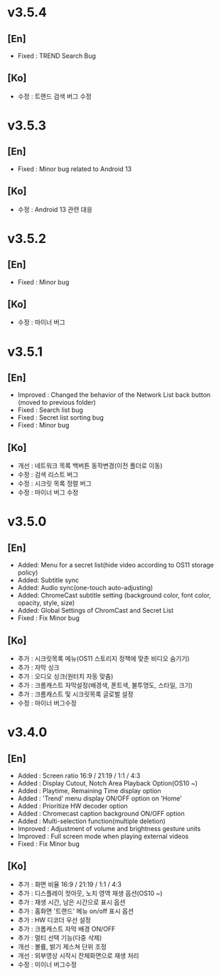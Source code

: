 # v3.5.4
## [En]
* Fixed : TREND Search Bug

## [Ko]
* 수정 : 트랜드 검색 버그 수정

# v3.5.3
## [En]
* Fixed : Minor bug related to Android 13

## [Ko]
* 수정 : Android 13 관련 대응

# v3.5.2
## [En]
* Fixed : Minor bug

## [Ko]
* 수정 : 마이너 버그 

# v3.5.1
## [En]
* Improved : Changed the behavior of the Network List back button (moved to previous folder)
* Fixed : Search list bug
* Fixed : Secret list sorting bug
* Fixed : Minor bug

## [Ko]
* 개선 : 네트워크 목록 백버튼 동작변경(이전 폴더로 이동) 
* 수정 : 검색 리스트 버그 
* 수정 : 시크릿 목록 정렬 버그
* 수정 : 마이너 버그 수정


# v3.5.0
## [En]
* Added: Menu for a secret list(hide video according to OS11 storage policy)
* Added: Subtitle sync
* Added: Audio sync(one-touch auto-adjusting)
* Added: ChromeCast subtitle setting (background color, font color, opacity, style, size)
* Added: Global Settings of ChromCast and Secret List
* Fixed : Fix Minor bug

## [Ko]
* 추가 : 시크릿목록 메뉴(OS11 스토리지 정책에 맞춘 비디오 숨기기)
* 추가 : 자막 싱크
* 추가 : 오디오 싱크(원터치 자동 맞춤)
* 추가 : 크롬캐스트 자막설정(배경색, 폰트색, 불투명도, 스타일, 크기)
* 추가 : 크롬캐스트 및 시크릿목록 글로벌 설정
* 수정 : 마이너 버그수정




# v3.4.0
## [En]
* Added : Screen ratio 16:9 / 21:19 / 1:1 / 4:3
* Added : Display Cutout, Notch Area Playback Option(OS10 ~)
* Added : Playtime, Remaining Time display option
* Added : 'Trend' menu display ON/OFF option on 'Home'
* Added : Prioritize HW decoder option
* Added : Chromecast caption background ON/OFF option
* Added : Multi-selection function(multiple deletion)
* Improved : Adjustment of volume and brightness gesture units
* Improved : Full screen mode when playing external videos
* Fixed : Fix Minor bug

## [Ko]
* 추가 : 화면 비율 16:9 / 21:19 / 1:1 / 4:3
* 추가 : 디스플레이 컷아웃, 노치 영역 재생 옵션(OS10 ~)
* 추가 : 재생 시간, 남은 시간으로 표시 옵션
* 추가 : 홈화면 '트랜드' 메뉴 on/off 표시 옵션
* 추가 : HW 디코더 우선 설정
* 추가 : 크롬캐스트 자막 배경 ON/OFF
* 추가 : 멀티 선택 기능(다중 삭제)
* 개선 : 볼륨, 밝기 제스쳐 단위 조정
* 개선 : 외부영상 시작시 잔체화면으로 재생 처리
* 수정 : 미이너 버그수정

